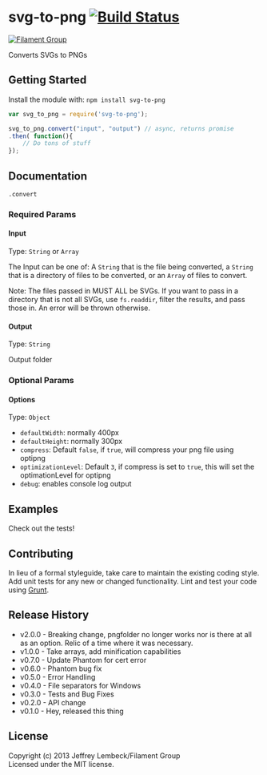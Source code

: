 # svg-to-png [![Build Status](https://secure.travis-ci.org/filamentgroup/svg-to-png.png?branch=master)](http://travis-ci.org/filamentgroup/svg-to-png)

[![Filament Group](http://filamentgroup.com/images/fg-logo-positive-sm-crop.png) ](http://www.filamentgroup.com/)

Converts SVGs to PNGs

## Getting Started
Install the module with: `npm install svg-to-png`

```javascript
var svg_to_png = require('svg-to-png');

svg_to_png.convert("input", "output") // async, returns promise
.then( function(){
	// Do tons of stuff
});

```

## Documentation
`.convert`

### Required Params

#### Input
Type: `String` or `Array`

The Input can be one of: A `String` that is the file being converted, a
`String` that is a directory of files to be converted, or an `Array` of
files to convert.

Note: The files passed in MUST ALL be SVGs. If you want to pass in a
directory that is not all SVGs, use `fs.readdir`, filter the results,
and pass those in. An error will be thrown otherwise.

#### Output
Type: `String`

Output folder

### Optional Params

#### Options
Type: `Object`

* `defaultWidth`: normally 400px
* `defaultHeight`: normally 300px
* `compress`: Default `false`, if `true`, will compress your png file
  using optipng
* `optimizationLevel`: Default `3`, if compress is set to `true`, this will set the optimationLevel for optipng
* `debug`: enables console log output

## Examples
Check out the tests!

## Contributing
In lieu of a formal styleguide, take care to maintain the existing coding style. Add unit tests for any new or changed functionality. Lint and test your code using [Grunt](http://gruntjs.com/).

## Release History
* v2.0.0 - Breaking change, pngfolder no longer works nor is there at
	all as an option. Relic of a time where it was necessary.
* v1.0.0 - Take arrays, add minification capabilities
* v0.7.0 - Update Phantom for cert error
* v0.6.0 - Phantom bug fix
* v0.5.0 - Error Handling
* v0.4.0 - File separators for Windows
* v0.3.0 - Tests and Bug Fixes
* v0.2.0 - API change
* v0.1.0 - Hey, released this thing

## License
Copyright (c) 2013 Jeffrey Lembeck/Filament Group  
Licensed under the MIT license.
